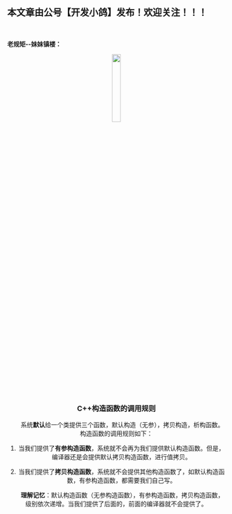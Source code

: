 ﻿## 本文章由公号【开发小鸽】发布！欢迎关注！！！
<br>

**老规矩--妹妹镇楼：**
<center>
<img src="https://img-blog.csdnimg.cn/20200721223424816.JPG"   width="20%">

### C++构造函数的调用规则

 &nbsp;  &nbsp;  &nbsp;  &nbsp;系统**默认**给一个类提供三个函数，默认构造（无参），拷贝构造，析构函数。构造函数的调用规则如下：

1. 当我们提供了**有参构造函数**，系统就不会再为我们提供默认构造函数。但是，编译器还是会提供默认拷贝构造函数，进行值拷贝。

2. 当我们提供了**拷贝构造函数**，系统就不会提供其他构造函数了，如默认构造函数，有参构造函数，都需要我们自己写。

 &nbsp;  &nbsp;  &nbsp;  &nbsp;**理解记忆**：默认构造函数（无参构造函数），有参构造函数，拷贝构造函数，级别依次递增。当我们提供了后面的，前面的编译器就不会提供了。


